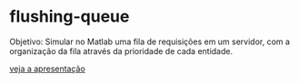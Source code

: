 # flushing-queue

Objetivo: Simular no Matlab uma fila de requisições em um servidor, com a organização da fila através da prioridade de cada entidade.

[veja a apresentação](http://wagnerpinheiro.github.io/flushing-queue)

